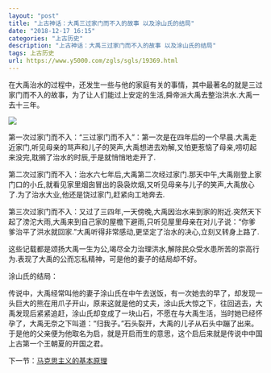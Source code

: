 ```yaml
---
layout: "post"
title: "上古神话：大禹三过家门而不入的故事 以及涂山氏的结局"
date: "2018-12-17 16:15"
categories: "上古历史"
description: "上古神话：大禹三过家门而不入的故事 以及涂山氏的结局"
tags: 上古历史
url: https://www.y5000.com/zgls/sgls/19369.html
---
```






在大禹治水的过程中，还发生一些与他的家庭有关的事情，其中最著名的就是三过家门而不入的故事，为了让人们能过上安定的生活,舜帝派大禹去整治洪水.大禹一去十三年。

![](https://img.y5000.com/uploads/allimg/170417/10-1F41G34I60-L.jpg)

第一次过家门而不入：“三过家门而不入”：第一次是在四年后的一个早晨.大禹走近家门,听见母亲的骂声和儿子的哭声,大禹想进去劝解,又怕更惹恼了母亲,唠叨起来没完,耽搁了治水的时辰,于是就悄悄地走开了.

第二次过家门而不入：治水六七年后,大禹第二次经过家门.那天中午,大禹刚登上家门口的小丘,就看见家里烟囱冒出的袅袅炊烟,又听见母亲与儿子的笑声,大禹放心了.为了治水大业,他还是饶过家门,赶紧向工地奔去.

第三次过家门而不入：又过了三四年,一天傍晚,大禹因治水来到家的附近.突然天下起了滂沱大雨,大禹来到自己家的屋檐下避雨,只听见屋里母亲在对儿子说：“你爹爹治平了洪水就回家.”大禹听得非常感动,更坚定了治水的决心,立刻又转身上路了.

这些记载都是颂扬大禹一生为公,竭尽全力治理洪水,解除民众受水患所苦的崇高行为.表现了大禹的公而忘私精神，可是他的妻子的结局却不好。

涂山氏的结局：

传说中，大禹经常叫他的妻子涂山氏在中午去送饭，有一次她去的早了，却发现一头巨大的熊在用爪子开山，原来这就是他的丈夫，涂山氏大惊之下，往回逃去，大禹发现后紧紧追赶，涂山氏却变成了一块山石，不愿在与大禹生活，当时她已经怀孕了，大禹无奈之下叫道：“归我子。”石头裂开，大禹的儿子从石头中蹦了出来。于是他的父亲便为他取名为启，就是开启而生的意思，这个启后来就是传说中中国上古第一个王朝夏的开国之君。

下一节：[马克思主义的基本原理](https://www.y5000.com/zgls/mrzj/19384.html)
